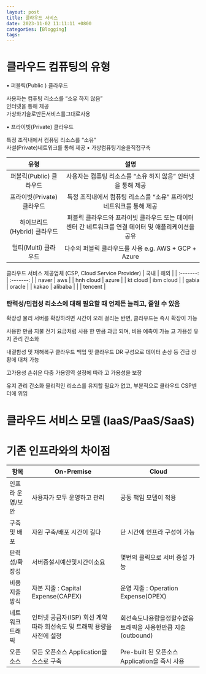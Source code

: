 ```yaml
---
layout: post
title: 클라우드 서비스
date: 2023-11-02 11:11:11 +0800
categories: [Blogging]
tags:
---
```


# 클라우드 컴퓨팅의 유형

• 퍼블릭(Public ) 클라우드

사용자는 컴퓨팅 리소스를 “소유 하지 않음”  
 인터넷을 통해 제공  
 가상화기술로만든서비스를그대로사용

• 프라이빗(Private) 클라우드

특정 조직내에서 컴퓨팅 리소스를 “소유”  
 사설(Private)네트워크를 통해 제공 • 가상컴퓨팅기술을직접구축

|            유형             |                                                 설명                                                 |
| :-------------------------: | :--------------------------------------------------------------------------------------------------: |
|   퍼블릭(Public) 클라우드   |                     사용자는 컴퓨팅 리소스를 “소유 하지 않음” 인터넷을 통해 제공                     |
| 프라이빗(Private) 클라우드  |                 특정 조직내에서 컴퓨팅 리소스를 “소유” 프라이빗 네트워크를 통해 제공                 |
| 하이브리드(Hybrid) 클라우드 | 퍼블릭 클라우드와 프라이빗 클라우드 또는 데이터센터 간 네트워크를 연결 데이터 및 애플리케이션을 공유 |
|    멀티(Multi) 클라우드     |                         다수의 퍼블릭 클라우드를 사용 e.g. AWS + GCP + Azure                         |

클라우드 서비스 제공업체 (CSP, Cloud Service Provider)
| 국내 | 해외 |
| :-------: | :-------: |
| naver | aws |
| hnh cloud | azure |
| kt cloud | ibm cloud |
| gabia | oracle |
| kakao | alibaba |
| | tencent |

### 탄력성/민첩성 리소스에 대해 필요할 때 언제든 늘리고, 줄일 수 있음

확장성 물리 서버를 확장하려면 시간이 오래 걸리는 반면, 클라우드는 즉시 확장이 가능

사용한 만큼 지불 전기 요금처럼 사용 한 만큼 과금 되며, 비용 예측이 가능
고 가용성 유지 관리 간소화

내결함성 및 재해복구 클라우드 백업 및 클라우드 DR 구성으로 데이터 손상 등 긴급 상황에 대처 가능

고가용성 손쉬운 다중 가용영역 설정에 따라 고 가용성을 보장

유지 관리 간소화 물리적인 리소스를 유지할 필요가 없고, 부분적으로 클라우드 CSP벤더에 위임

# 클라우드 서비스 모델 (IaaS/PaaS/SaaS)

# 기존 인프라와의 차이점

| 항목             | On-Premise                                                              | Cloud                                                          |
| ---------------- | ----------------------------------------------------------------------- | -------------------------------------------------------------- |
| 인프라 운영/보안 | 사용자가 모두 운영하고 관리                                             | 공동 책임 모델이 적용                                          |
| 구축 및 배포     | 자원 구축/배포 시간이 길다                                              | 단 시간에 인프라 구성이 가능                                   |
| 탄력성/확장성    | 서버증설시예산및시간이소요                                              | 몇번의 클릭으로 서버 증설 가능                                 |
| 비용지출 방식    | 자본 지출 : Capital Expense(CAPEX)                                      | 운영 지출 : Operation Expense(OPEX)                            |
| 네트워크 트래픽  | 인터넷 공급자(ISP) 회선 계약 따라 회선속도 및 트래픽 용량을 사전에 설정 | 회선속도나용량을정할수없음 트래픽을 사용한만큼 지출 (outbound) |
| 오픈소스         | 모든 오픈소스 Application을 스스로 구축                                 | Pre-built 된 오픈소스 Application을 즉시 사용                  |
